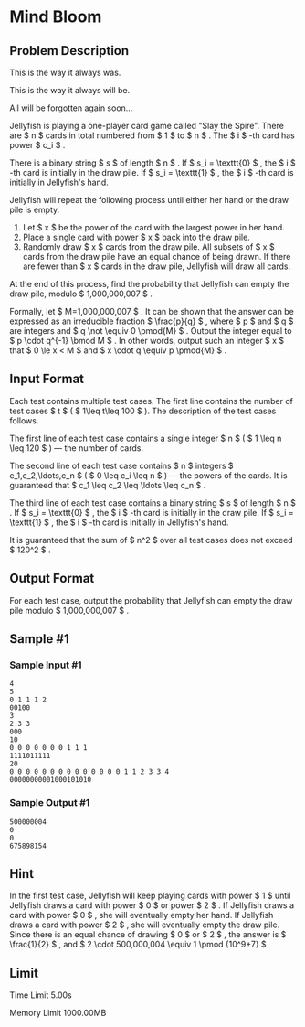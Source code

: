 # Mind Bloom

## Problem Description

This is the way it always was.



This is the way it always will be.



All will be forgotten again soon...



Jellyfish is playing a one-player card game called "Slay the Spire". There are $ n $ cards in total numbered from $ 1 $ to $ n $ . The $ i $ -th card has power $ c_i $ .

There is a binary string $ s $ of length $ n $ . If $ s_i = \texttt{0} $ , the $ i $ -th card is initially in the draw pile. If $ s_i = \texttt{1} $ , the $ i $ -th card is initially in Jellyfish's hand.

Jellyfish will repeat the following process until either her hand or the draw pile is empty.

1. Let $ x $ be the power of the card with the largest power in her hand.
2. Place a single card with power $ x $ back into the draw pile.
3. Randomly draw $ x $ cards from the draw pile. All subsets of $ x $ cards from the draw pile have an equal chance of being drawn. If there are fewer than $ x $ cards in the draw pile, Jellyfish will draw all cards.

At the end of this process, find the probability that Jellyfish can empty the draw pile, modulo $ 1\,000\,000\,007 $ .

Formally, let $ M=1\,000\,000\,007 $ . It can be shown that the answer can be expressed as an irreducible fraction $ \frac{p}{q} $ , where $ p $ and $ q $ are integers and $ q \not \equiv 0 \pmod{M} $ . Output the integer equal to $ p \cdot q^{-1} \bmod M $ . In other words, output such an integer $ x $ that $ 0 \le x < M $ and $ x \cdot q \equiv p \pmod{M} $ .

## Input Format

Each test contains multiple test cases. The first line contains the number of test cases $ t $ ( $ 1\leq t\leq 100 $ ). The description of the test cases follows.

The first line of each test case contains a single integer $ n $ ( $ 1 \leq n \leq 120 $ ) — the number of cards.

The second line of each test case contains $ n $ integers $ c_1,c_2,\ldots,c_n $ ( $ 0 \leq c_i \leq n $ ) — the powers of the cards. It is guaranteed that $ c_1 \leq c_2 \leq \ldots \leq c_n $ .

The third line of each test case contains a binary string $ s $ of length $ n $ . If $ s_i = \texttt{0} $ , the $ i $ -th card is initially in the draw pile. If $ s_i = \texttt{1} $ , the $ i $ -th card is initially in Jellyfish's hand.

It is guaranteed that the sum of $ n^2 $ over all test cases does not exceed $ 120^2 $ .

## Output Format

For each test case, output the probability that Jellyfish can empty the draw pile modulo $ 1\,000\,000\,007 $ .

## Sample #1

### Sample Input #1

```
4
5
0 1 1 1 2
00100
3
2 3 3
000
10
0 0 0 0 0 0 0 1 1 1
1111011111
20
0 0 0 0 0 0 0 0 0 0 0 0 0 0 1 1 2 3 3 4
00000000001000101010
```

### Sample Output #1

```
500000004
0
0
675898154
```

## Hint

In the first test case, Jellyfish will keep playing cards with power $ 1 $ until Jellyfish draws a card with power $ 0 $ or power $ 2 $ . If Jellyfish draws a card with power $ 0 $ , she will eventually empty her hand. If Jellyfish draws a card with power $ 2 $ , she will eventually empty the draw pile. Since there is an equal chance of drawing $ 0 $ or $ 2 $ , the answer is $ \frac{1}{2} $ , and $ 2 \cdot 500\,000\,004 \equiv 1 \pmod {10^9+7} $

## Limit



Time Limit
5.00s

Memory Limit
1000.00MB